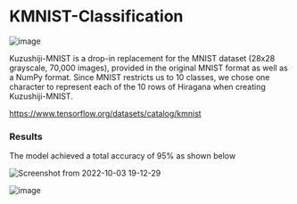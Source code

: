 # KMNIST-Classification

![image](https://user-images.githubusercontent.com/96924468/193647663-64eca194-6b2a-48d6-852f-38ec3c0320b7.png)

Kuzushiji-MNIST is a drop-in replacement for the MNIST dataset (28x28 grayscale, 70,000 images), provided in the original MNIST format as well as a NumPy format. Since MNIST restricts us to 10 classes, we chose one character to represent each of the 10 rows of Hiragana when creating Kuzushiji-MNIST.

https://www.tensorflow.org/datasets/catalog/kmnist

### Results

The model achieved a total accuracy of 95% as shown below

![Screenshot from 2022-10-03 19-12-29](https://user-images.githubusercontent.com/96924468/193648661-94498fff-7cb8-416b-be61-7e3834d54ba3.png)

![image](https://user-images.githubusercontent.com/96924468/193648742-c6886263-7f5f-43c9-b445-623c871b50e8.png)

